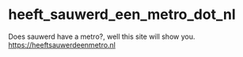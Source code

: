 # heeft_sauwerd_een_metro_dot_nl
Does sauwerd have a metro?, well this site will show you. https://heeftsauwerdeenmetro.nl
